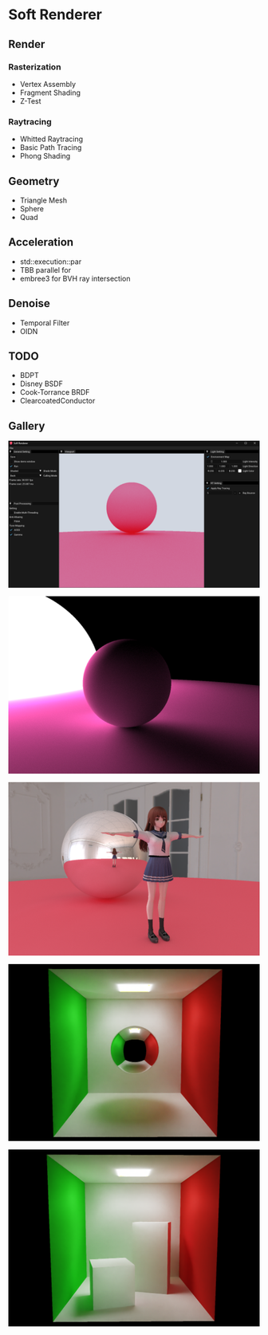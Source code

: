 # Soft Renderer

## Render

### Rasterization

- Vertex Assembly
- Fragment Shading
- Z-Test

### Raytracing

- Whitted Raytracing
- Basic Path Tracing
- Phong Shading

## Geometry

- Triangle Mesh
- Sphere
- Quad

## Acceleration

- std::execution::par
- TBB parallel for
- embree3 for BVH ray intersection

## Denoise

- Temporal Filter
- OIDN

## TODO

- BDPT
- Disney BSDF
- Cook-Torrance BRDF
- ClearcoatedConductor

## Gallery

![image-20230630155110655](Assets/editor.png)

![2023-06-10 23'33'16](Assets/example_01.png)

![2023-06-10 23'33'16](Assets/example_02.png)

![2023-06-10 23'33'16](Assets/CornelBox_Sphere_16_Bounce_denoised.png)

![2023-06-10 23'33'16](Assets/CornelBox_16_Bounce_denoised.png)
